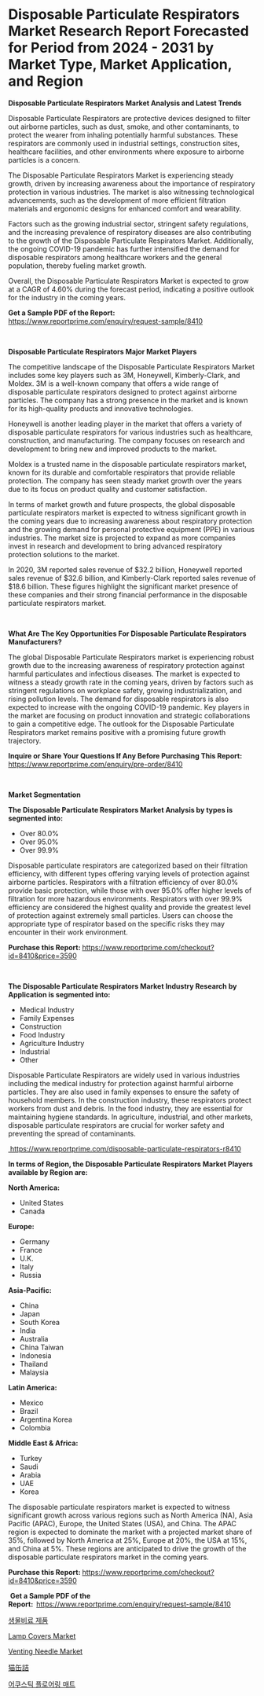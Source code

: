 <p><h1>Disposable Particulate Respirators Market Research Report Forecasted for Period from 2024 -  2031 by Market Type, Market Application, and Region</h1></p><p><strong>Disposable Particulate Respirators Market Analysis and Latest Trends</strong></p>
<p><p>Disposable Particulate Respirators are protective devices designed to filter out airborne particles, such as dust, smoke, and other contaminants, to protect the wearer from inhaling potentially harmful substances. These respirators are commonly used in industrial settings, construction sites, healthcare facilities, and other environments where exposure to airborne particles is a concern.</p><p>The Disposable Particulate Respirators Market is experiencing steady growth, driven by increasing awareness about the importance of respiratory protection in various industries. The market is also witnessing technological advancements, such as the development of more efficient filtration materials and ergonomic designs for enhanced comfort and wearability.</p><p>Factors such as the growing industrial sector, stringent safety regulations, and the increasing prevalence of respiratory diseases are also contributing to the growth of the Disposable Particulate Respirators Market. Additionally, the ongoing COVID-19 pandemic has further intensified the demand for disposable respirators among healthcare workers and the general population, thereby fueling market growth.</p><p>Overall, the Disposable Particulate Respirators Market is expected to grow at a CAGR of 4.60% during the forecast period, indicating a positive outlook for the industry in the coming years.</p></p>
<p><strong>Get a Sample PDF of the Report:&nbsp;</strong> <a href="https://www.reportprime.com/enquiry/request-sample/8410">https://www.reportprime.com/enquiry/request-sample/8410</a></p>
<p>&nbsp;</p>
<p><strong>Disposable Particulate Respirators Major Market Players</strong></p>
<p><p>The competitive landscape of the Disposable Particulate Respirators Market includes some key players such as 3M, Honeywell, Kimberly-Clark, and Moldex. 3M is a well-known company that offers a wide range of disposable particulate respirators designed to protect against airborne particles. The company has a strong presence in the market and is known for its high-quality products and innovative technologies.</p><p>Honeywell is another leading player in the market that offers a variety of disposable particulate respirators for various industries such as healthcare, construction, and manufacturing. The company focuses on research and development to bring new and improved products to the market.</p><p>Moldex is a trusted name in the disposable particulate respirators market, known for its durable and comfortable respirators that provide reliable protection. The company has seen steady market growth over the years due to its focus on product quality and customer satisfaction.</p><p>In terms of market growth and future prospects, the global disposable particulate respirators market is expected to witness significant growth in the coming years due to increasing awareness about respiratory protection and the growing demand for personal protective equipment (PPE) in various industries. The market size is projected to expand as more companies invest in research and development to bring advanced respiratory protection solutions to the market.</p><p>In 2020, 3M reported sales revenue of $32.2 billion, Honeywell reported sales revenue of $32.6 billion, and Kimberly-Clark reported sales revenue of $18.6 billion. These figures highlight the significant market presence of these companies and their strong financial performance in the disposable particulate respirators market.</p></p>
<p>&nbsp;</p>
<p><strong>What Are The Key Opportunities For Disposable Particulate Respirators Manufacturers?</strong></p>
<p><p>The global Disposable Particulate Respirators market is experiencing robust growth due to the increasing awareness of respiratory protection against harmful particulates and infectious diseases. The market is expected to witness a steady growth rate in the coming years, driven by factors such as stringent regulations on workplace safety, growing industrialization, and rising pollution levels. The demand for disposable respirators is also expected to increase with the ongoing COVID-19 pandemic. Key players in the market are focusing on product innovation and strategic collaborations to gain a competitive edge. The outlook for the Disposable Particulate Respirators market remains positive with a promising future growth trajectory.</p></p>
<p><strong>Inquire or Share Your Questions If Any Before Purchasing This Report:</strong> <a href="https://www.reportprime.com/enquiry/pre-order/8410">https://www.reportprime.com/enquiry/pre-order/8410</a></p>
<p>&nbsp;</p>
<p><strong>Market Segmentation</strong></p>
<p><strong>The Disposable Particulate Respirators Market Analysis by types is segmented into:</strong></p>
<p><ul><li>Over 80.0%</li><li>Over 95.0%</li><li>Over 99.9%</li></ul></p>
<p><p>Disposable particulate respirators are categorized based on their filtration efficiency, with different types offering varying levels of protection against airborne particles. Respirators with a filtration efficiency of over 80.0% provide basic protection, while those with over 95.0% offer higher levels of filtration for more hazardous environments. Respirators with over 99.9% efficiency are considered the highest quality and provide the greatest level of protection against extremely small particles. Users can choose the appropriate type of respirator based on the specific risks they may encounter in their work environment.</p></p>
<p><strong>Purchase this Report:&nbsp;</strong><a href="https://www.reportprime.com/checkout?id=8410&price=3590">https://www.reportprime.com/checkout?id=8410&price=3590</a></p>
<p>&nbsp;</p>
<p><strong>The Disposable Particulate Respirators Market Industry Research by Application is segmented into:</strong></p>
<p><ul><li>Medical Industry</li><li>Family Expenses</li><li>Construction</li><li>Food Industry</li><li>Agriculture Industry</li><li>Industrial</li><li>Other</li></ul></p>
<p><p>Disposable Particulate Respirators are widely used in various industries including the medical industry for protection against harmful airborne particles. They are also used in family expenses to ensure the safety of household members. In the construction industry, these respirators protect workers from dust and debris. In the food industry, they are essential for maintaining hygiene standards. In agriculture, industrial, and other markets, disposable particulate respirators are crucial for worker safety and preventing the spread of contaminants.</p></p>
<p><a href="https://www.reportprime.com/disposable-particulate-respirators-r8410">&nbsp;https://www.reportprime.com/disposable-particulate-respirators-r8410</a></p>
<p><strong>In terms of Region, the Disposable Particulate Respirators Market Players available by Region are:</strong></p>
<p>
    <p> <strong> North America: </strong>
        <ul>
            <li>United States</li>
            <li>Canada</li>
        </ul>
        </p> 
    <p> <strong> Europe: </strong>
        <ul>
            <li>Germany</li>
            <li>France</li>
            <li>U.K.</li>
            <li>Italy</li>
            <li>Russia</li>
        </ul>
        </p> 
    <p> <strong> Asia-Pacific: </strong>
        <ul>
            <li>China</li>
            <li>Japan</li>
            <li>South Korea</li>
            <li>India</li>
            <li>Australia</li>
            <li>China Taiwan</li>
            <li>Indonesia</li>
            <li>Thailand</li>
            <li>Malaysia</li>
        </ul>
        </p> 
    <p> <strong> Latin America: </strong>
        <ul>
            <li>Mexico</li>
            <li>Brazil</li>
            <li>Argentina Korea</li>
            <li>Colombia</li>
        </ul>
        </p> 
    <p> <strong> Middle East & Africa: </strong>
        <ul>
            <li>Turkey</li>
            <li>Saudi</li>
            <li>Arabia</li>
            <li>UAE</li>
            <li>Korea</li>
        </ul>
    </p>
    </p>
<p><p>The disposable particulate respirators market is expected to witness significant growth across various regions such as North America (NA), Asia Pacific (APAC), Europe, the United States (USA), and China. The APAC region is expected to dominate the market with a projected market share of 35%, followed by North America at 25%, Europe at 20%, the USA at 15%, and China at 5%. These regions are anticipated to drive the growth of the disposable particulate respirators market in the coming years.</p></p>
<p><strong>Purchase this Report: </strong><a href="https://www.reportprime.com/checkout?id=8410&price=3590">https://www.reportprime.com/checkout?id=8410&price=3590</a></p>
<p>&nbsp;<strong>Get a Sample PDF of the Report:&nbsp;&nbsp;</strong><a href="https://www.reportprime.com/enquiry/request-sample/8410">https://www.reportprime.com/enquiry/request-sample/8410</a></p>
<p><strong></strong></p>
<p><p><a href="https://github.com/vseigx30c9a1j/Market-Research-Report-List-2/blob/main/648691773070.md">생물비료 제품</a></p><p><a href="https://issuu.com/reportprime-2/docs/lamp-covers-market-size-2030.pptx">Lamp Covers Market</a></p><p><a href="https://github.com/Sarissaschmalingtr6fz2739/Market-Research-Report-List-2/blob/main/venting-needle-market.md">Venting Needle Market</a></p><p><a href="https://github.com/dzy793153605/Market-Research-Report-List-2/blob/main/598398577303.md">猫缶詰</a></p><p><a href="https://github.com/WilburKihn5676/Market-Research-Report-List-1/blob/main/677033173071.md">어쿠스틱 플로어링 매트</a></p></p>